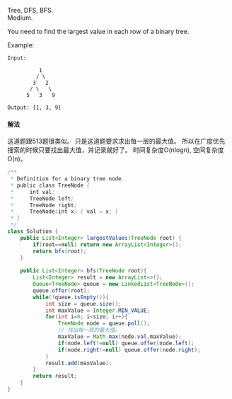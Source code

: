 Tree, DFS, BFS.  
Medium.

You need to find the largest value in each row of a binary tree.

Example:
```
Input: 

          1
         / \
        3   2
       / \   \  
      5   3   9 

Output: [1, 3, 9]
```

#### 解法
这道题跟513题很类似。
只是这道题要求求出每一层的最大值。
所以在广度优先搜索的时候只要找出最大值，并记录就好了。
时间复杂度O(nlogn), 空间复杂度O(n)。
```java
/**
 * Definition for a binary tree node.
 * public class TreeNode {
 *     int val;
 *     TreeNode left;
 *     TreeNode right;
 *     TreeNode(int x) { val = x; }
 * }
 */
class Solution {
    public List<Integer> largestValues(TreeNode root) {
        if(root==null) return new ArrayList<Integer>();
        return bfs(root);
    }
    
    public List<Integer> bfs(TreeNode root){
        List<Integer> result = new ArrayList<>();
        Queue<TreeNode> queue = new LinkedList<TreeNode>();
        queue.offer(root);
        while(!queue.isEmpty()){
            int size = queue.size();
            int maxValue = Integer.MIN_VALUE;
            for(int i=0; i<size; i++){
                TreeNode node = queue.poll();
                // 找出每一层的最大值。
                maxValue = Math.max(node.val,maxValue);
                if(node.left!=null) queue.offer(node.left);
                if(node.right!=null) queue.offer(node.right);
            }
            result.add(maxValue);
        }
        return result;
    }
}
```